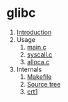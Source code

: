 # glibc

1.  [Introduction](introduction.md)
1.  Usage
    1.  [main.c](main.c)
    1.  [syscall.c](syscall.c)
    1.  [alloca.c](alloca.c)
1.  Internals
    1.  [Makefile](makefile.md)
    1.  [Source tree](source-tree.md)
    1.  [crt1](crt1.md)
